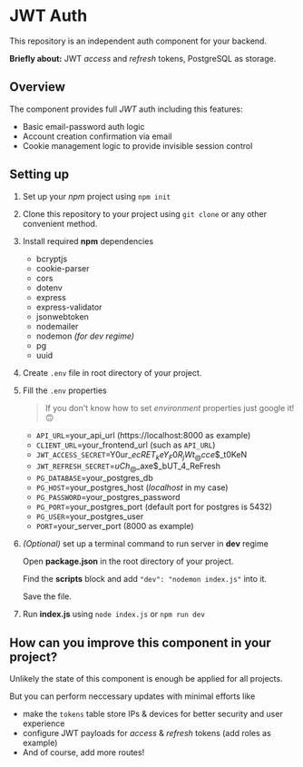 # JWT Auth

This repository is an independent auth component for your backend.

**Briefly about:** JWT *access* and *refresh* tokens, PostgreSQL as storage.

## Overview
The component provides full *JWT* auth including this features:
- Basic email-password auth logic
- Account creation confirmation via email
- Cookie management logic to provide invisible session control

## Setting up
1. Set up your *npm* project using `npm init`
2. Clone this repository to your project using `git clone` or any other convenient method.
3. Install required **npm** dependencies
    - bcryptjs
    - cookie-parser
    - cors
    - dotenv
    - express
    - express-validator
    - jsonwebtoken
    - nodemailer
    - nodemon _(for dev regime)_
    - pg
    - uuid
4. Create `.env` file in root directory of your project. 
5. Fill the `.env` properties
    > If you don't know how to set _environment_ properties just google it! :upside_down_face:
   
    - `API_URL`=your_api_url (https://localhost:8000 as example)
    - `CLIENT_URL`=your_frontend_url (such as `API_URL`)
    - `JWT_ACCESS_SECRET`=Y0ur_$ecRET_keY_F0R_jWt_@cce$$_t0KeN
    - `JWT_REFRESH_SECRET`=$uCh_@$_axe$_bUT_4_ReFresh
    - `PG_DATABASE`=your_postgres_db
    - `PG_HOST`=your_postgres_host (_localhost_ in my case)
    - `PG_PASSWORD`=your_postgres_password
    - `PG_PORT`=your_postgres_port (default port for postgres is 5432)
    - `PG_USER`=your_postgres_user
    - `PORT`=your_server_port (8000 as example)
5. _(Optional)_ set up a terminal command to run server in **dev** regime
    
    Open **package.json** in the root directory of your project.
    
    Find the **scripts** block and add `"dev": "nodemon index.js"` into it.
    
    Save the file.
6. Run **index.js** using `node index.js` or `npm run dev`

## How can you improve this component in your project?
Unlikely the state of this component is enough be applied for all projects.

But you can perform neccessary updates with minimal efforts like
  - make the `tokens` table store IPs & devices for better security and user experience
  - configure JWT payloads for _access_ & _refresh_ tokens (add roles as example)
  - And of course, add more routes!
